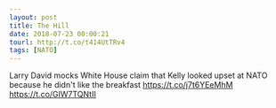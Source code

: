 ```yaml
---
layout: post
title: The Hill
date: 2018-07-23 00:00:21
tourl: http://t.co/t414UtTRv4
tags: [NATO]
---
```

Larry David mocks White House claim that Kelly looked upset at NATO because he didn't like the breakfast https://t.co/j7t6YEeMhM https://t.co/GIW7TQNtII